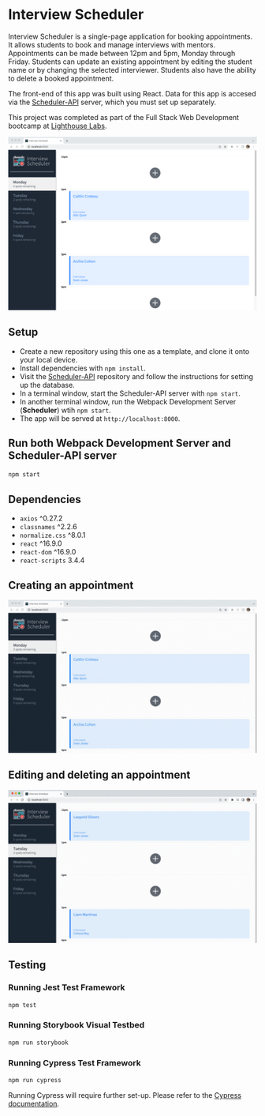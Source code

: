 # Interview Scheduler

Interview Scheduler is a single-page application for booking appointments. It allows students to book and manage interviews with mentors. Appointments can be made between 12pm and 5pm, Monday through Friday. Students can update an existing appointment by editing the student name or by changing the selected interviewer. Students also have the ability to delete a booked appointment.

The front-end of this app was built using React. Data for this app is accesed via the [Scheduler-API](https://github.com/lighthouse-labs/scheduler-api) server, which you must set up separately.

This project was completed as part of the Full Stack Web Development bootcamp at [Lighthouse Labs](http://www.lighthouselabs.ca).

!["Interview Scheduler](https://github.com/caitlincroteau/scheduler/blob/master/docs/interview-scheduler.png)
## Setup

- Create a new repository using this one as a template, and clone it onto your local device.
- Install dependencies with `npm install`.
- Visit the [Scheduler-API](https://github.com/lighthouse-labs/scheduler-api) repository and follow the instructions for setting up the database.
- In a terminal window, start the Scheduler-API server with `npm start`.
- In another terminal window, run the Webpack Development Server (**Scheduler**) wtih `npm start`.
- The app will be served at `http://localhost:8000`.

## Run both Webpack Development Server and Scheduler-API server

```sh
npm start
```

## Dependencies

- `axios` ^0.27.2
- `classnames` ^2.2.6
- `normalize.css` ^8.0.1
- `react` ^16.9.0
- `react-dom` ^16.9.0
- `react-scripts` 3.4.4

## 
## Creating an appointment
!["Creating an appointment"](https://github.com/caitlincroteau/scheduler/blob/master/docs/interview-scheduler-ADD.gif)

## Editing and deleting an appointment
!["Editing an appointment"](https://github.com/caitlincroteau/scheduler/blob/master/docs/interview-schedulerEDIT-DELETE.gif)

## Testing
### Running Jest Test Framework

```sh
npm test
```

### Running Storybook Visual Testbed

```sh
npm run storybook
```

### Running Cypress Test Framework

```sh
npm run cypress
```
Running Cypress will require further set-up. Please refer to the [Cypress documentation](https://www.cypress.io/).